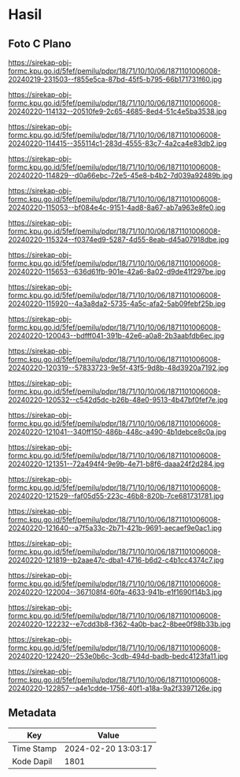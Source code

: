 # Hasil

## Foto C Plano

https://sirekap-obj-formc.kpu.go.id/5fef/pemilu/pdpr/18/71/10/10/06/1871101006008-20240219-231503--f855e5ca-87bd-45f5-b795-66b171731f60.jpg

https://sirekap-obj-formc.kpu.go.id/5fef/pemilu/pdpr/18/71/10/10/06/1871101006008-20240220-114132--20510fe9-2c65-4685-8ed4-51c4e5ba3538.jpg

https://sirekap-obj-formc.kpu.go.id/5fef/pemilu/pdpr/18/71/10/10/06/1871101006008-20240220-114415--355114c1-283d-4555-83c7-4a2ca4e83db2.jpg

https://sirekap-obj-formc.kpu.go.id/5fef/pemilu/pdpr/18/71/10/10/06/1871101006008-20240220-114829--d0a66ebc-72e5-45e8-b4b2-7d039a92489b.jpg

https://sirekap-obj-formc.kpu.go.id/5fef/pemilu/pdpr/18/71/10/10/06/1871101006008-20240220-115053--bf084e4c-9151-4ad8-8a67-ab7a963e8fe0.jpg

https://sirekap-obj-formc.kpu.go.id/5fef/pemilu/pdpr/18/71/10/10/06/1871101006008-20240220-115324--f0374ed9-5287-4d55-8eab-d45a07918dbe.jpg

https://sirekap-obj-formc.kpu.go.id/5fef/pemilu/pdpr/18/71/10/10/06/1871101006008-20240220-115653--636d61fb-901e-42a6-8a02-d9de41f297be.jpg

https://sirekap-obj-formc.kpu.go.id/5fef/pemilu/pdpr/18/71/10/10/06/1871101006008-20240220-115920--4a3a8da2-5735-4a5c-afa2-5ab09febf25b.jpg

https://sirekap-obj-formc.kpu.go.id/5fef/pemilu/pdpr/18/71/10/10/06/1871101006008-20240220-120043--bdfff041-391b-42e6-a0a8-2b3aabfdb6ec.jpg

https://sirekap-obj-formc.kpu.go.id/5fef/pemilu/pdpr/18/71/10/10/06/1871101006008-20240220-120319--57833723-9e5f-43f5-9d8b-48d3920a7192.jpg

https://sirekap-obj-formc.kpu.go.id/5fef/pemilu/pdpr/18/71/10/10/06/1871101006008-20240220-120532--c542d5dc-b26b-48e0-9513-4b47bf0fef7e.jpg

https://sirekap-obj-formc.kpu.go.id/5fef/pemilu/pdpr/18/71/10/10/06/1871101006008-20240220-121041--340ff150-486b-448c-a490-4b1debce8c0a.jpg

https://sirekap-obj-formc.kpu.go.id/5fef/pemilu/pdpr/18/71/10/10/06/1871101006008-20240220-121351--72a494f4-9e9b-4e71-b8f6-daaa24f2d284.jpg

https://sirekap-obj-formc.kpu.go.id/5fef/pemilu/pdpr/18/71/10/10/06/1871101006008-20240220-121529--faf05d55-223c-46b8-820b-7ce681731781.jpg

https://sirekap-obj-formc.kpu.go.id/5fef/pemilu/pdpr/18/71/10/10/06/1871101006008-20240220-121640--a7f5a33c-2b71-421b-9691-aecaef9e0ac1.jpg

https://sirekap-obj-formc.kpu.go.id/5fef/pemilu/pdpr/18/71/10/10/06/1871101006008-20240220-121819--b2aae47c-dba1-4716-b6d2-c4b1cc4374c7.jpg

https://sirekap-obj-formc.kpu.go.id/5fef/pemilu/pdpr/18/71/10/10/06/1871101006008-20240220-122004--367108f4-60fa-4633-941b-e1f1690f14b3.jpg

https://sirekap-obj-formc.kpu.go.id/5fef/pemilu/pdpr/18/71/10/10/06/1871101006008-20240220-122232--e7cdd3b8-f362-4a0b-bac2-8bee0f98b33b.jpg

https://sirekap-obj-formc.kpu.go.id/5fef/pemilu/pdpr/18/71/10/10/06/1871101006008-20240220-122420--253e0b6c-3cdb-494d-badb-bedc4123fa11.jpg

https://sirekap-obj-formc.kpu.go.id/5fef/pemilu/pdpr/18/71/10/10/06/1871101006008-20240220-122857--a4e1cdde-1756-40f1-a18a-9a2f3397126e.jpg


## Metadata

| Key        | Value               |
| ---------- | ------------------- |
| Time Stamp | 2024-02-20 13:03:17 |
| Kode Dapil | 1801                |



